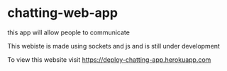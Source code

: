 # chatting-web-app
this app will allow people to communicate 

This webiste is made using sockets and js and is still under development 

To view this website visit https://deploy-chatting-app.herokuapp.com
